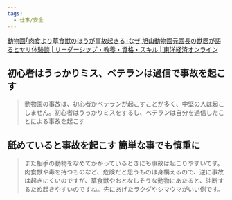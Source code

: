 ```yaml
---
tags:
  - 仕事/安全
---
```

[動物園｢肉食より草食獣のほうが事故起きる｣なぜ 旭山動物園元園長の獣医が語るヒヤリ体験談 | リーダーシップ・教養・資格・スキル | 東洋経済オンライン](https://toyokeizai.net/articles/-/535063?page=4)

## 初心者はうっかりミス、ベテランは過信で事故を起こす

>動物園の事故は、初心者かベテランが起こすことが多く、中堅の人は起こしません。初心者はうっかりミスをするし、ベテランは自分を過信したことによる事故を起こす

## 舐めていると事故を起こす  簡単な事でも慎重に
>また相手の動物をなめてかかっているときにも事故は起こりやすいです。肉食獣や毒を持つものなど、危険だと思うものは身構えるので、逆に事故は起きにくいのですが、草食獣やおとなしそうな動物にあたると、油断するため起きやすいのですね。先にあげたラクダやシマウマがいい例です。

